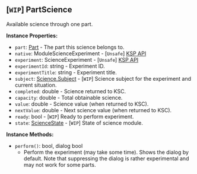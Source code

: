 ## \[`WIP`\] PartScience

Available science through one part.


**Instance Properties:**
- `part`: [Part](PartBase.md) - The part this science belongs to.
- `native`: ModuleScienceExperiment - \[`Unsafe`\] [KSP API](https://kerbalspaceprogram.com/api/class_module_science_experiment.html)
- `experiment`: ScienceExperiment - \[`Unsafe`\] [KSP API](https://kerbalspaceprogram.com/api/class_science_experiment.html)
- `experimentId`: string - Experiment ID.
- `experimentTitle`: string - Experiment title.
- `subject`: [Science.Subject](../API/Science.Subject.md) - \[`WIP`\] Science subject for the experiment and current situation.
- `completed`: double - Science returned to KSC.
- `capacity`: double - Total obtainable science.
- `value`: double - Science value (when returned to KSC).
- `nextValue`: double - Next science value (when returned to KSC).
- `ready`: bool - \[`WIP`\] Ready to perform experiment.
- `state`: [ScienceState](ScienceState.md) - \[`WIP`\] State of science module.

**Instance Methods:**
- `perform()`: bool, dialog bool
  - Perform the experiment (may take some time). Shows the dialog by default. Note that suppressing the dialog is rather experimental and may not work for some parts.
